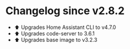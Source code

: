 # Changelog since v2.8.2
- ⬆ Upgrades Home Assistant CLI to v4.7.0 
- ⬆ Upgrades code-server to 3.6.1 
- ⬆ Upgrades base image to v3.2.3 
